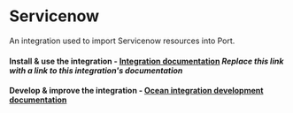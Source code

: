 # Servicenow

An integration used to import Servicenow resources into Port.

#### Install & use the integration - [Integration documentation](https://docs.getport.io/build-your-software-catalog/sync-data-to-catalog/) *Replace this link with a link to this integration's documentation*

#### Develop & improve the integration - [Ocean integration development documentation](https://ocean.getport.io/develop-an-integration/)